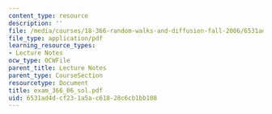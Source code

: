 ```yaml
---
content_type: resource
description: ''
file: /media/courses/18-366-random-walks-and-diffusion-fall-2006/6531ad4dcf231a5ac61828c6cb1bb108_exam_366_06_sol.pdf
file_type: application/pdf
learning_resource_types:
- Lecture Notes
ocw_type: OCWFile
parent_title: Lecture Notes
parent_type: CourseSection
resourcetype: Document
title: exam_366_06_sol.pdf
uid: 6531ad4d-cf23-1a5a-c618-28c6cb1bb108
---
```

